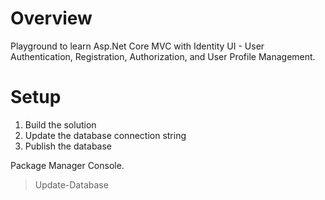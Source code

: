 # Overview

Playground to learn Asp.Net Core MVC with Identity UI - User Authentication, Registration, Authorization, and User Profile Management.

# Setup

1. Build the solution
2. Update the database connection string
3. Publish the database

Package Manager Console. 

> Update-Database